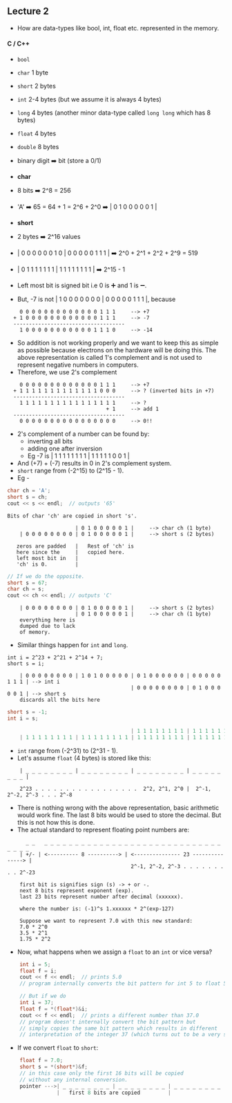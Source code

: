 ## Lecture 2

- How are data-types like bool, int, float etc. represented in the memory.

#### C / C++

- `bool`
- `char`      1 byte
- `short`     2 bytes
- `int`       2-4 bytes (but we assume it is always 4 bytes)
- `long`      4 bytes (another minor data-type called `long long` which has 8 bytes)
- `float`     4 bytes
- `double`    8 bytes

- binary digit ➡️ bit (store a 0/1)
- **char**
- 8 bits ➡️ 2^8 = 256
- 'A' ➡️ 65 = 64 + 1 = 2^6 + 2^0 ➡️ | 0 1 0 0 0 0 0 1 |
- **short**
- 2 bytes ➡️ 2^16 values
- | 0 0 0 0 0 0 1 0 | 0 0 0 0 0 1 1 1 | ➡️ 2^0 + 2^1 + 2^2 + 2^9 = 519
- | 0 1 1 1 1 1 1 1 | 1 1 1 1 1 1 1 1 | ➡️ 2^15 - 1
- Left most bit is signed bit i.e 0 is ➕ and 1 is ➖.
- But, -7 is not | 1 0 0 0 0 0 0 0 | 0 0 0 0 0 1 1 1 |, because
```
    0 0 0 0 0 0 0 0 0 0 0 0 0 1 1 1     --> +7
  + 1 0 0 0 0 0 0 0 0 0 0 0 0 1 1 1     --> -7
  ------------------------------------
    1 0 0 0 0 0 0 0 0 0 0 0 1 1 1 0     --> -14
```
- So addition is not working properly and we want to keep this as simple as possible because electrons on the hardware will be doing this. The above representation is called 1's complement and is not used to represent negative numbers in computers.
- Therefore, we use 2's complement
```
    0 0 0 0 0 0 0 0 0 0 0 0 0 1 1 1     --> +7
  + 1 1 1 1 1 1 1 1 1 1 1 1 1 0 0 0     --> ? (inverted bits in +7)
  ------------------------------------
    1 1 1 1 1 1 1 1 1 1 1 1 1 1 1 1     --> ?
                                + 1     --> add 1
  ------------------------------------
    0 0 0 0 0 0 0 0 0 0 0 0 0 0 0 0     --> 0!!
```
- 2's complement of a number can be found by:
    - inverting all bits
    - adding one after inversion
    - Eg -7 is | 1 1 1 1 1 1 1 1 | 1 1 1 1 1 0 0 1 |
- And (+7) + (-7) results in 0 in 2's complement system.
- `short` range from (-2^15) to (2^15 - 1).
- Eg -
```cpp
char ch = 'A';
short s = ch;
cout << s << endl;  // outputs '65'
```
```
Bits of char 'ch' are copied in short 's'.

                      | 0 1 0 0 0 0 0 1 |     --> char ch (1 byte)
    | 0 0 0 0 0 0 0 0 | 0 1 0 0 0 0 0 1 |     --> short s (2 bytes)

   zeros are padded   |   Rest of 'ch' is
   here since the     |   copied here.
   left most bit in   |
   'ch' is 0.         |
```
```cpp
// If we do the opposite.
short s = 67;
char ch = s;
cout << ch << endl; // outputs 'C'
```
```
    | 0 0 0 0 0 0 0 0 | 0 1 0 0 0 0 0 1 |     --> short s (2 bytes)
                      | 0 1 0 0 0 0 0 1 |     --> char ch (1 byte)
    everything here is
    dumped due to lack
    of memory.
```
- Similar things happen for `int` and `long`.
```
int i = 2^23 + 2^21 + 2^14 + 7;
short s = i;

    | 0 0 0 0 0 0 0 0 | 1 0 1 0 0 0 0 0 | 0 1 0 0 0 0 0 0 | 0 0 0 0 0 1 1 1 | --> int i
                                        | 0 0 0 0 0 0 0 0 | 0 1 0 0 0 0 0 1 | --> short s
    discards all the bits here
```
```cpp
short s = -1;
int i = s;

                                        | 1 1 1 1 1 1 1 1 | 1 1 1 1 1 1 1 1 | --> short s
    | 1 1 1 1 1 1 1 1 | 1 1 1 1 1 1 1 1 | 1 1 1 1 1 1 1 1 | 1 1 1 1 1 1 1 1 | --> int i

```
- `int` range from (-2^31) to (2^31 - 1).
- Let's assume `float` (4 bytes) is stored like this:
```
    | _ _ _ _ _ _ _ _ | _ _ _ _ _ _ _ _ | _ _ _ _ _ _ _ _ | _ _ _ _ _ _ _ _ |

    2^23 . . . . . . . . . . . . . . . . .  2^2, 2^1, 2^0 |  2^-1, 2^-2, 2^-3 . . . 2^-8
```
- There is nothing wrong with the above representation, basic arithmetic would work fine. The last 8 bits would be used to store the decimal. But this is not how this is done.
- The actual standard to represent floating point numbers are:
```
      _ _   _ _ _ _ _ _ _ _ _ _ _ _ _ _ _ _ _ _ _ _ _ _ _ _ _ _ _ _ _ _ _ _ _
    | +/- | <---------- 8 ----------> | <--------------- 23 ---------------> |
                                        2^-1, 2^-2, 2^-3 . . . . . . . . . 2^-23

    first bit is signifies sign (s) -> + or -.
    next 8 bits represent exponent (exp).
    last 23 bits represent number after decimal (xxxxxx).

    where the number is: (-1)^s 1.xxxxxx * 2^(exp-127)

    Suppose we want to represent 7.0 with this new standard:
    7.0 * 2^0
    3.5 * 2^1
    1.75 * 2^2
```
- Now, what happens when we assign a `float` to an `int` or vice versa?
```cpp
    int i = 5;
    float f = i;
    cout << f << endl;  // prints 5.0
    // program internally converts the bit pattern for int 5 to float 5.0

    // But if we do
    int i = 37;
    float f = *(float*)&i;
    cout << f << endl;  // prints a different number than 37.0
    // program doesn't internally convert the bit pattern but
    // simply copies the same bit pattern which results in different
    // interpretation of the integer 37 (which turns out to be a very small float).
```
- If we convert `float` to `short`:
```cpp
    float f = 7.0;
    short s = *(short*)&f;
    // in this case only the first 16 bits will be copied
    // without any internal conversion.
    pointer --->| _ _ _ _ _ _ _ _ | _ _ _ _ _ _ _ _ | _ _ _ _ _ _ _ _ | _ _ _ _ _ _ _ _ |
                |   first 8 bits are copied         |
```
